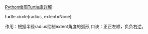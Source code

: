 [Python绘图Turtle库详解](http://cnblogs.com/chen0307/articles/9645138.html)

turtle.circle(radius, extent=None)

作用：根据半径radius绘制extent角度的弧形,口诀：正正左顺，负负右逆。

